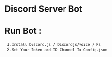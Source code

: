 # Discord Server Bot 
 

# Run Bot :

1. ``Install Discord.js / Discordjs/voice / Fs``
2. ``Set Your Token and ID Channel In Config.json ``
